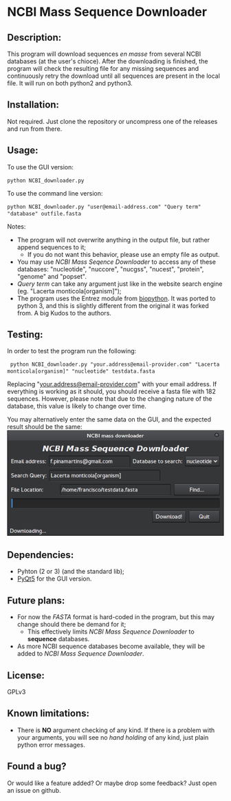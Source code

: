 # NCBI Mass Sequence Downloader


## Description:
This program will download sequences *en masse* from several NCBI databases (at the user's chioce).
After the downloading is finished, the program will check the resulting file for any missing sequences and continuously retry the download until all sequences are present in the local file.
It will run on both python2 and python3.


## Installation:
Not required. Just clone the repository or uncompress one of the releases and run from there.


## Usage:
To use the GUI version:

    python NCBI_downloader.py

To use the command line version:

    python NCBI_downloader.py "user@email-address.com" "Query term" "database" outfile.fasta

Notes:
* The program will not overwrite anything in the output file, but rather append sequences to it;
    * If you do not want this behavior, please use an empty file as output.
* You may use *NCBI Mass Seqence Downloader* to access any of these databases: "nucleotide", "nuccore", "nucgss", "nucest", "protein", "genome" and "popset".
* *Query term* can take any argument just like in the website search engine (eg. "Lacerta monticola[organism]");
* The program uses the Entrez module from [biopython](https://github.com/biopython/biopython). It was ported to python 3, and this is slightly different from the original it was forked from. A big Kudos to the authors.


## Testing:
In order to test the program run the following:

     python NCBI_downloader.py "your.address@email-provider.com" "Lacerta monticola[organism]" "nucleotide" testdata.fasta

Replacing "your.address@email-provider.com" with your email address. If everything is working as it should, you should receive a fasta file with 182 sequences. However, please note that due to the changing nature of the database, this value is likely to change over time.

You may alternatively enter the same data on the GUI, and the expected result should be the same:
![Test](assets/screenshot.png)


## Dependencies:
* Pyhton (2 or 3) (and the standard lib);
* [PyQt5](http://www.riverbankcomputing.com/software/pyqt/intro) for the GUI version.


## Future plans:
* For now the *FASTA* format is hard-coded in the program, but this may change should there be demand for it;
    * This effectively limits *NCBI Mass Sequence Downloader* to **sequence** databases.
* As more NCBI sequence databases become available, they will be added to *NCBI Mass Sequence Downloader*.


## License:
GPLv3


## Known limitations:
* There is **NO** argument checking of any kind. If there is a problem with your arguments, you will see no *hand holding* of any kind, just plain python error messages.


## Found a bug?
Or would like a feature added? Or maybe drop some feedback?
Just open an issue on github.
